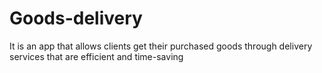 # Goods-delivery
It is an app that allows clients get their purchased goods through delivery services that are efficient and time-saving
